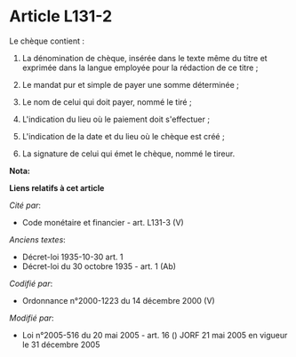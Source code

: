 # Article L131-2

Le chèque contient :

1. La dénomination de chèque, insérée dans le texte même du titre et exprimée dans la langue employée pour la rédaction de ce
titre ;

2. Le mandat pur et simple de payer une somme déterminée ;

3. Le nom de celui qui doit payer, nommé le tiré ;

4. L'indication du lieu où le paiement doit s'effectuer ;

5. L'indication de la date et du lieu où le chèque est créé ;

6. La signature de celui qui émet le chèque, nommé le tireur.

**Nota:**



**Liens relatifs à cet article**

_Cité par_:

  - Code monétaire et financier - art. L131-3 (V)

_Anciens textes_:

  - Décret-loi 1935-10-30 art. 1
  - Décret-loi du 30 octobre 1935 - art. 1 (Ab)

_Codifié par_:

  - Ordonnance n°2000-1223 du 14 décembre 2000 (V)

_Modifié par_:

  - Loi n°2005-516 du 20 mai 2005 - art. 16 () JORF 21 mai 2005 en vigueur le 31 décembre 2005
